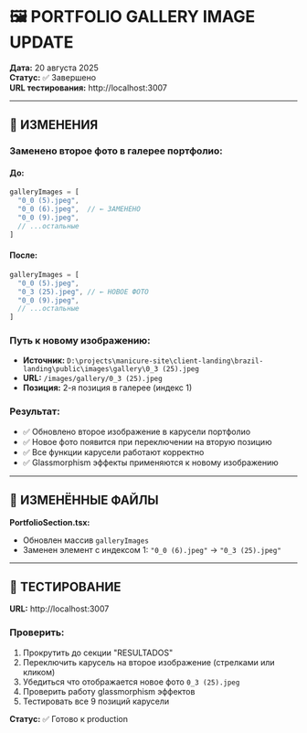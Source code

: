 # 🖼️ PORTFOLIO GALLERY IMAGE UPDATE

**Дата:** 20 августа 2025  
**Статус:** ✅ Завершено  
**URL тестирования:** http://localhost:3007

---

## 🎯 ИЗМЕНЕНИЯ

### **Заменено второе фото в галерее портфолио:**

#### **До:**
```javascript
galleryImages = [
  "0_0 (5).jpeg",
  "0_0 (6).jpeg",  // ← ЗАМЕНЕНО
  "0_0 (9).jpeg",
  // ...остальные
]
```

#### **После:**
```javascript
galleryImages = [
  "0_0 (5).jpeg",
  "0_3 (25).jpeg", // ← НОВОЕ ФОТО
  "0_0 (9).jpeg",
  // ...остальные
]
```

### **Путь к новому изображению:**
- **Источник:** `D:\projects\manicure-site\client-landing\brazil-landing\public\images\gallery\0_3 (25).jpeg`
- **URL:** `/images/gallery/0_3 (25).jpeg`
- **Позиция:** 2-я позиция в галерее (индекс 1)

### **Результат:**
- ✅ Обновлено второе изображение в карусели портфолио
- ✅ Новое фото появится при переключении на вторую позицию
- ✅ Все функции карусели работают корректно
- ✅ Glassmorphism эффекты применяются к новому изображению

---

## 📁 ИЗМЕНЁННЫЕ ФАЙЛЫ

**PortfolioSection.tsx:**
- Обновлен массив `galleryImages`
- Заменен элемент с индексом 1: `"0_0 (6).jpeg"` → `"0_3 (25).jpeg"`

---

## 🚀 ТЕСТИРОВАНИЕ

**URL:** http://localhost:3007

### **Проверить:**
1. Прокрутить до секции "RESULTADOS" 
2. Переключить карусель на второе изображение (стрелками или кликом)
3. Убедиться что отображается новое фото `0_3 (25).jpeg`
4. Проверить работу glassmorphism эффектов
5. Тестировать все 9 позиций карусели

**Статус:** ✅ Готово к production
